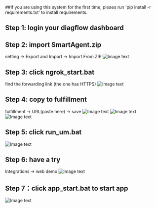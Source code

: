 ##If you are using this system for the first time, pleaes run 'pip install -r requirements.txt' to install requirements.
## Step 1: login your diagflow dashboard
## Step 2: import SmartAgent.zip
setting -> Export and Import -> Import From ZIP
![Image text](https://github.com/wanghongtaonus/IRS_PM_2021_07_05_IS03FT_GRP_17_DASH/blob/main/SystemCode/img/p1.png)
## Step 3: click ngrok_start.bat
find the forwarding link (the one has HTTPS)
![Image text](https://github.com/wanghongtaonus/IRS_PM_2021_07_05_IS03FT_GRP_17_DASH/blob/main/SystemCode/img/p2.png)
## Step 4: copy to fulfillment
fulfillment -> URL(paste here) -> save
![Image text](https://github.com/wanghongtaonus/IRS_PM_2021_07_05_IS03FT_GRP_17_DASH/blob/main/SystemCode/img/p3.png)
![Image text](https://github.com/wanghongtaonus/IRS_PM_2021_07_05_IS03FT_GRP_17_DASH/blob/main/SystemCode/img/p4.png)
![Image text](https://github.com/wanghongtaonus/IRS_PM_2021_07_05_IS03FT_GRP_17_DASH/blob/main/SystemCode/img/p5.png)
## Step 5: click run_um.bat
![Image text](https://github.com/wanghongtaonus/IRS_PM_2021_07_05_IS03FT_GRP_17_DASH/blob/main/SystemCode/img/p6.png)

## Step 6: have a try
Integrations -> web demo
![Image text](https://github.com/wanghongtaonus/IRS_PM_2021_07_05_IS03FT_GRP_17_DASH/blob/main/SystemCode/img/p7.png)

## Step 7：click app_start.bat to start app
![Image text](https://github.com/wanghongtaonus/IRS_PM_2021_07_05_IS03FT_GRP_17_DASH/blob/main/SystemCode/img/p8.png)

